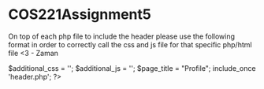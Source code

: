 # COS221Assignment5

<!-- Header Inlcude -->
On top of each php file to include the header please use the following format in order to correctly call the css and js file for that specific php/html file <3 - Zaman
<!--  -->
<?php
    <!--  -->
    $additional_css = '<link rel="stylesheet" href="Link to css file goes here">'; <!-- "css/header.css" for example -->
    $additional_js = '<script src="Link to js file goes here"></script>'; <!-- "js/header.js" for example  -->
    $page_title = "Profile";
    include_once 'header.php';
?>
<!--  -->
<!-- Header Include -->

